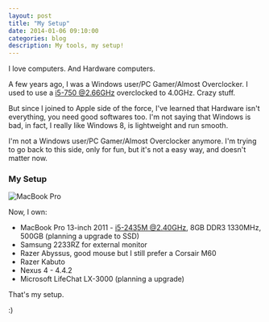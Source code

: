 ```yaml
---
layout: post
title: "My Setup"
date: 2014-01-06 09:10:00
categories: blog
description: My tools, my setup!
---
```


I love computers. And Hardware computers.

A few years ago, I was a Windows user/PC Gamer/Almost Overclocker. I used to use a <a href="http://ark.intel.com/products/42915/Intel-Core-i5-750-Processor-8M-Cache-2_66-GHz" target="_blank">i5-750 @2.66GHz</a> overclocked to 4.0GHz. Crazy stuff.

But since I joined to Apple side of the force, I've learned that Hardware isn't everything, you need good softwares too. I'm not saying that Windows is bad, in fact, I really like Windows 8, is lightweight and run smooth.

I'm not a Windows user/PC Gamer/Almost Overclocker anymore. I'm trying to go back to this side, only for fun, but it's not a easy way, and doesn't matter now.

### My Setup

<img src="/img/mac.jpg" alt="MacBook Pro">

Now, I own:

* MacBook Pro 13-inch 2011 - <a href="http://valid.canardpc.com/cache/screenshot/dx209e.png" target="_blank">i5-2435M @2.40GHz</a>, 8GB DDR3 1330MHz, 500GB (planning a upgrade to SSD)
* Samsung 2233RZ for external monitor
* Razer Abyssus, good mouse but I still prefer a Corsair M60
* Razer Kabuto
* Nexus 4 - 4.4.2
* Microsoft LifeChat LX-3000 (planning a upgrade)

That's my setup.

:)